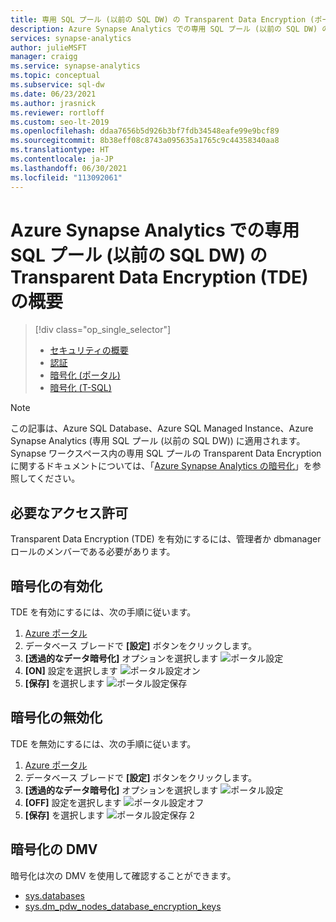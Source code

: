 ```yaml
---
title: 専用 SQL プール (以前の SQL DW) の Transparent Data Encryption (ポータル)
description: Azure Synapse Analytics での専用 SQL プール (以前の SQL DW) の Transparent Data Encryption (TDE)
services: synapse-analytics
author: julieMSFT
manager: craigg
ms.service: synapse-analytics
ms.topic: conceptual
ms.subservice: sql-dw
ms.date: 06/23/2021
ms.author: jrasnick
ms.reviewer: rortloff
ms.custom: seo-lt-2019
ms.openlocfilehash: ddaa7656b5d926b3bf7fdb34548eafe99e9bcf89
ms.sourcegitcommit: 8b38eff08c8743a095635a1765c9c44358340aa8
ms.translationtype: HT
ms.contentlocale: ja-JP
ms.lasthandoff: 06/30/2021
ms.locfileid: "113092061"
---
```

# <a name="get-started-with-transparent-data-encryption-tde-for-dedicated-sql-pool-formerly-sql-dw-in-azure-synapse-analytics"></a>Azure Synapse Analytics での専用 SQL プール (以前の SQL DW) の Transparent Data Encryption (TDE) の概要

> [!div class="op_single_selector"]
>
> * [セキュリティの概要](sql-data-warehouse-overview-manage-security.md)
> * [認証](sql-data-warehouse-authentication.md)
> * [暗号化 (ポータル)](sql-data-warehouse-encryption-tde.md)
> * [暗号化 (T-SQL)](sql-data-warehouse-encryption-tde-tsql.md)

> [!NOTE]
> この記事は、Azure SQL Database、Azure SQL Managed Instance、Azure Synapse Analytics (専用 SQL プール (以前の SQL DW)) に適用されます。 Synapse ワークスペース内の専用 SQL プールの Transparent Data Encryption に関するドキュメントについては、「[Azure Synapse Analytics の暗号化](../security/workspaces-encryption.md)」を参照してください。

## <a name="required-permissions"></a>必要なアクセス許可

Transparent Data Encryption (TDE) を有効にするには、管理者か dbmanager ロールのメンバーである必要があります。

## <a name="enabling-encryption"></a>暗号化の有効化

TDE を有効にするには、次の手順に従います。

1. [Azure ポータル](https://portal.azure.com)
2. データベース ブレードで **[設定]** ボタンをクリックします。
3. **[透過的なデータ暗号化]** オプションを選択します ![ポータル設定](./media/sql-data-warehouse-security-tde/sql-data-warehouse-security-tde-portal-settings.png)
4. **[ON]** 設定を選択します ![ポータル設定オン](./media/sql-data-warehouse-security-tde/sql-data-warehouse-security-tde-portal-settings-on.png)
5. **[保存]** を選択します
   ![ポータル設定保存](./media/sql-data-warehouse-security-tde/sql-data-warehouse-security-tde-portal-settings-save.png)  

## <a name="disabling-encryption"></a>暗号化の無効化

TDE を無効にするには、次の手順に従います。

1. [Azure ポータル](https://portal.azure.com)
2. データベース ブレードで **[設定]** ボタンをクリックします。
3. **[透過的なデータ暗号化]** オプションを選択します ![ポータル設定](./media/sql-data-warehouse-security-tde/sql-data-warehouse-security-tde-portal-settings.png)
4. **[OFF]** 設定を選択します ![ポータル設定オフ](./media/sql-data-warehouse-security-tde/sql-data-warehouse-security-tde-portal-settings-off.png)
5. **[保存]** を選択します
   ![ポータル設定保存 2](./media/sql-data-warehouse-security-tde/sql-data-warehouse-security-tde-portal-settings-save2.png)  

## <a name="encryption-dmvs"></a>暗号化の DMV

暗号化は次の DMV を使用して確認することができます。

* [sys.databases](/sql/relational-databases/system-catalog-views/sys-databases-transact-sql?toc=/azure/synapse-analytics/sql-data-warehouse/toc.json&bc=/azure/synapse-analytics/sql-data-warehouse/breadcrumb/toc.json&view=azure-sqldw-latest&preserve-view=true)
* [sys.dm_pdw_nodes_database_encryption_keys](/sql/relational-databases/system-dynamic-management-views/sys-dm-pdw-nodes-database-encryption-keys-transact-sql?toc=/azure/synapse-analytics/sql-data-warehouse/toc.json&bc=/azure/synapse-analytics/sql-data-warehouse/breadcrumb/toc.json&view=azure-sqldw-latest&preserve-view=true)
